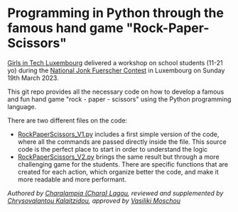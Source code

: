 # Programming in Python through the famous hand game "Rock-Paper-Scissors"

[Girls in Tech Luxembourg](https://luxembourg.girlsintech.org/) delivered a workshop on school students (11-21 yo) during the [National Jonk Fuerscher Contest](https://fjsl.lu/) in Luxembourg on Sunday 19th March 2023.

This git repo provides all the necessary code on how to develop a famous and fun hand game "rock - paper - scissors" using the Python programming language.

There are two different files on the code:
* [RockPaperScissors_V1.py](https://github.com/girlsintech-lux/rock-paper-scissors/blob/main/RockPaperScissors_V1.py) includes a first simple version of the code, where all the commands are passed directly inside the file. This source code is the perfect place to start in order to understand the logic
* [RockPaperScissors_V2.py](https://github.com/girlsintech-lux/rock-paper-scissors/blob/main/RockPaperScissors_V2.py) brings the same result but through a more challenging game for the students. There are specific functions that are created for each action, which organize better the code, and make it more readable and more performant.

_Authored by [Charalampia (Chara) Lagou](https://www.linkedin.com/in/charalampialagou/), reviewed and supplemented by [Chrysovalantou Kalaitzidou](https://www.linkedin.com/in/chryskalaitzidou/), approved by [Vasiliki Moschou](https://www.linkedin.com/in/vmoschou/)_
